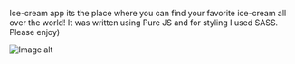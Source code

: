 Ice-cream app its the place where you can find your favorite ice-cream all over the world!
It was written using Pure JS and for styling I used SASS. 
Please enjoy)

![Image alt](https://github.com/CommanderCoolDev/Ice-cream-store/blob/main/src/images/mock1.png)